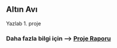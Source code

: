 ## Altın Avı

Yazlab 1. proje

### Daha fazla bilgi için --> [Proje Raporu](https://github.com/mustafayigit34/altinAvi-Yazlab/blob/main/rapor.pdf)
